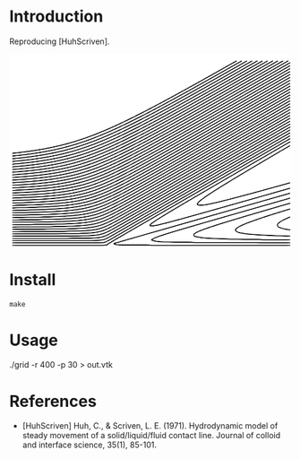 # Introduction

Reproducing [HuhScriven].

<p align="center"><img src="img/lines.png"/></p>

# Install

    make

# Usage

   ./grid -r 400 -p 30 > out.vtk


# References

- [HuhScriven] Huh, C., & Scriven, L. E. (1971). Hydrodynamic model of
  steady movement of a solid/liquid/fluid contact line. Journal of
  colloid and interface science, 35(1), 85-101.
